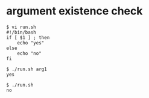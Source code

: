 # argument existence check 
```{bash}
$ vi run.sh
#!/bin/bash
if [ $1 ] ; then
    echo "yes"
else
    echo "no"
fi

$ ./run.sh arg1
yes

$ ./run.sh
no
```
